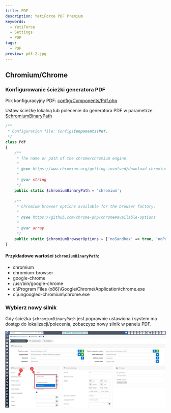 ```yaml
---
title: PDF
description: YetiForce PDF Premium
keywords:
  - YetiForce
  - Settings
  - PDF
tags:
  - PDF
preview: pdf-2.jpg
---
```


## Chromium/Chrome

### Konfigurowanie ścieżki generatora PDF

Plik konfiguracyjny PDF: [config/Components/Pdf.php](https://doc.yetiforce.com/code/classes/Config-Components-Pdf.html)

Ustaw ścieżkę lokalną lub polecenie do generatora PDF w parametrze [$chromiumBinaryPath](https://doc.yetiforce.com/code/classes/Config-Components-Pdf.html#property_chromiumBinaryPath)

```php
/**
 * Configuration file: Config\Components\Pdf.
 */
class Pdf
{
    /**
     * The name or path of the chrome/chromium engine.
     *
     * @see https://www.chromium.org/getting-involved/download-chromium
     *
     * @var string
     */
    public static $chromiumBinaryPath = 'chromium';

    /**
     * Chromium browser options available for the browser factory.
     *
     * @see https://github.com/chrome-php/chrome#available-options
     *
     * @var array
     */
    public static $chromiumBrowserOptions = ['noSandbox' => true, 'noProxyServer' => true, 'keepAlive' => true];
}
```

#### Przykładowe wartości `$chromiumBinaryPath`:

- chromium
- chromium-browser
- google-chrome
- /usr/bin/google-chrome
- c:\Program Files (x86)\Google\Chrome\Application\chrome.exe
- c:\ungoogled-chromium\chrome.exe

### Wybierz nowy silnik

Gdy ścieżka `$chromiumBinaryPath` jest poprawnie ustawiona i system ma dostęp do lokalizacji/polecenia, zobaczysz nowy silnik w panelu PDF.

![pdf-2.jpg](pdf-2.jpg)

